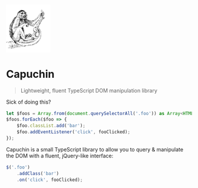 <img src="logo.jpg" width="120" alt="">

# Capuchin
> Lightweight, fluent TypeScript DOM manipulation library

Sick of doing this?
```typescript
let $foos = Array.from(document.querySelectorAll('.foo')) as Array<HTMLButtonElement>;
$foos.forEach($foo => {
    $foo.classList.add('bar');
    $foo.addEventListener('click', fooClicked);
});
```

Capuchin is a small TypeScript library to allow you to query & manipulate the DOM with a fluent, jQuery-like interface:
```typescript
$('.foo')
    .addClass('bar')
    .on('click', fooClicked);
```
